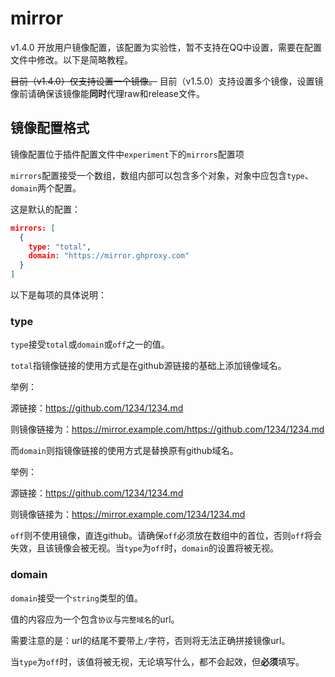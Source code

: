 # mirror

v1.4.0 开放用户镜像配置，该配置为实验性，暂不支持在QQ中设置，需要在配置文件中修改。以下是简略教程。

~~目前（v1.4.0）仅支持设置一个镜像。~~
目前（v1.5.0）支持设置多个镜像，设置镜像前请确保该镜像能**同时**代理raw和release文件。

## 镜像配置格式

镜像配置位于插件配置文件中`experiment`下的`mirrors`配置项

`mirrors`配置接受一个数组，数组内部可以包含多个对象，对象中应包含`type`、`domain`两个配置。

这是默认的配置：

```json
mirrors: [
  {
    type: "total",
    domain: "https://mirror.ghproxy.com"
  }
]
```

以下是每项的具体说明：

### type

`type`接受`total`或`domain`或`off`之一的值。

`total`指镜像链接的使用方式是在github源链接的基础上添加镜像域名。

举例：

源链接：https://github.com/1234/1234.md

则镜像链接为：https://mirror.example.com/https://github.com/1234/1234.md

而`domain`则指镜像链接的使用方式是替换原有github域名。

举例：

源链接：https://github.com/1234/1234.md

则镜像链接为：https://mirror.example.com/1234/1234.md

`off`则不使用镜像，直连github。请确保`off`必须放在数组中的首位，否则`off`将会失效，且该镜像会被无视。当`type`为`off`时，`domain`的设置将被无视。

### domain

`domain`接受一个`string`类型的值。

值的内容应为一个包含`协议`与`完整域名`的url。

需要注意的是：url的结尾不要带上`/`字符，否则将无法正确拼接镜像url。

当`type`为`off`时，该值将被无视，无论填写什么，都不会起效，但**必须**填写。